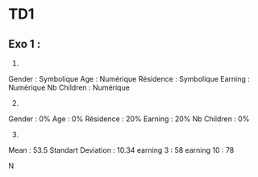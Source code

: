 # TD1

## Exo 1 : 

1. 
Gender : Symbolique
Age : Numérique
Résidence : Symbolique 
Earning : Numérique 
Nb Children : Numérique 

2.
Gender : 0%
Age : 0%
Résidence : 20% 
Earning : 20%
Nb Children : 0%

3.
Mean : 53.5
Standart Deviation : 10.34
earning 3 : 58
earning 10 : 78

N